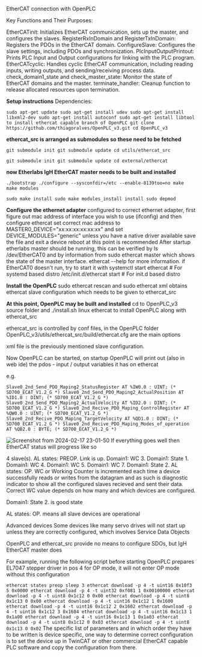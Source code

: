 EtherCAT connection with OpenPLC


Key Functions and Their Purposes:

EtherCATinit: Initializes EtherCAT communication, sets up the master, and configures the slaves.
RegisterRxInDomain and RegisterTxInDomain: Registers the PDOs in the EtherCAT domain.
ConfigureSlave: Configures the slave settings, including PDOs and synchronization.
PlcInputOutputPrintout: Prints PLC Input and Output configurations for linking with the PLC program.
EtherCATcyclic: Handles cyclic EtherCAT communication, including reading inputs, writing outputs, and sending/receiving process data.
check_domain1_state and check_master_state: Monitor the state of EtherCAT domains and the master.
terminate_handler: Cleanup function to release allocated resources upon termination.

**Setup instructions**
Dependencies: 

`sudo apt-get update
sudo apt-get install udev
sudo apt-get install libxml2-dev
sudo apt-get install autoconf
sudo apt-get install libtool
to install ethercat capable branch of OpenPLC
git clone https://github.com/thiagoralves/OpenPLC_v3.git
cd OpenPLC_v3`

**ethercat_src is arranged as submodules so these need to be fetched**

`git submodule init
git submodule update
cd utils/ethercat_src`

`git submodule init
git submodule update
cd external/ethercat`

**now Etherlabs IgH EtherCAT master needs to be built and installed**

`./bootstrap
./configure --sysconfdir=/etc --enable-8139too=no
make
make modules`

`sudo make install
sudo make modules_install install
sudo depmod`


**Configure the ethernet adapter**
configured to correct ethernet adapter, first figure out mac address of interface you wish to use (ifconfig)
and then configure ethercat
set correct mac address to MASTER0_DEVICE="xx:xx:xx:xx:xx:xx" and set DEVICE_MODULES="generic" unless you have a native driver available save the file and exit
a device reboot at this point is recommended
After startup etherlabs master should be running, this can be verified by ls /dev/EtherCAT0 and by information from sudo ethercat master which shows the state of the master interface. ethercat --help for more information.
if EtherCAT0 doesn't run, try to start it with
systemctl start ethercat   # For systemd based distro
/etc/init.d/ethercat start # For init.d based distro


**Install the OpenPLC**
sudo ethercat rescan and sudo ethercat xml obtains ethercat slave configuration which needs to be given to ethercat_src

**At this point, OpenPLC may be built and installed**
cd to OpenPLC_v3 source folder and ./install.sh linux ethercat to install OpenPLC along with ethercat_src

ethercat_src is controlled by conf files, in the OpenPLC folder OpenPLC_v3/utils/ethercat_src/build/ethercat.cfg are the main options

xml file is the previously mentioned slave configuration.

Now OpenPLC can be started, on startup OpenPLC will print out (also in web ide) the pdos - input / output variables it has on ethercat

e.g.

`Slave0_2nd_Send_PDO_Maping2_StatusRegister AT %IW0.0 : UINT; (* SD700_ECAT_V1.2_G *)
Slave0_2nd_Send_PDO_Maping2_ActualPosition AT %ID1.0 : DINT; (* SD700_ECAT_V1.2_G *)
Slave0_2nd_Send_PDO_Maping2_ActualVelocity AT %ID2.0 : DINT; (* SD700_ECAT_V1.2_G *)
Slave0_2nd_Recive_PDO_Maping_ControlRegister AT %QW0.0 : UINT; (* SD700_ECAT_V1.2_G *)
Slave0_2nd_Recive_PDO_Maping_TargetVelocity AT %QD1.0 : DINT; (* SD700_ECAT_V1.2_G *)
Slave0_2nd_Recive_PDO_Maping_Modes_of_operation AT %QB2.0 : BYTE; (* SD700_ECAT_V1.2_G *)`

![Screenshot from 2024-02-17 23-01-50](https://github.com/LRAJA33/OpenPLC_EtherCAT/assets/105126037/7aa38421-2fbb-4576-ab2f-f7dca8cfdb39)
If everything goes well then EtherCAT status will progress like so

4 slave(s).
AL states: PREOP.
Link is up.
Domain1: WC 3.
Domain1: State 1.
Domain1: WC 4.
Domain1: WC 5.
Domain1: WC 7.
Domain1: State 2.
AL states: OP.
WC or Working Counter is incremented each time a device successfully reads or writes from the datagram and as such is diagnostic indicator to show all the configured slaves recieved and sent their data. Correct WC value depends on how many and which devices are configured.

Domain1: State 2. is good state

AL states: OP. means all slave devices are operational

Advanced devices
Some devices like many servo drives will not start up unless they are correctly configured, which involves Service Data Objects

OpenPLC and ethercat_src provide no means to configure SDOs, but IgH EtherCAT master does

For example, running the following script before starting OpenPLC prepares EL7047 stepper driver in pos 4 for OP mode, it will not enter OP mode without this configuration

`ethercat states preop
sleep 3
ethercat download -p 4 -t uint16 0x10f3 5 0x0000
ethercat download -p 4 -t uint32 0xf081 1 0x00100000
ethercat download -p 4 -t uint8 0x1c12 0 0x00
ethercat download -p 4 -t uint8 0x1c13 0 0x00
ethercat download -p 4 -t uint16 0x1c12 1 0x1600
ethercat download -p 4 -t uint16 0x1c12 2 0x1602
ethercat download -p 4 -t uint16 0x1c12 3 0x1604
ethercat download -p 4 -t uint16 0x1c13 1 0x1a00
ethercat download -p 4 -t uint16 0x1c13 1 0x1a03
ethercat download -p 4 -t uint8 0x1c12 0 0x03
ethercat download -p 4 -t uint8 0x1c13 0 0x02`
The specific list of parameters and in which order they have to be written is device specific, one way to determine correct configuration is to set the device up in TwinCAT or other commercial EtherCAT capable PLC software and copy the configuration from there.
